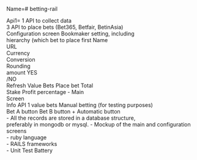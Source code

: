 Name=# betting-rail

<div>Api1= 1 API to collect data 
<div>3 API to place bets
 (Bet365, Betfair, BetinAsia) 
<div> Configuration screen Bookmaker setting, 
including<div> hierarchy (which bet to place first
 Name<div> 
URL<div>
 Currency<div>
 Conversion<div>
 Rounding<div> amount 
YES<div>/NO 
<div> Refresh Value Bets Place bet 
Total<div> Stake Profit percentage - 
Main<div> Screen 
<div> Info API 1 value bets  Manual betting (for testing purposes)
<div> Bet A button Bet B button + Automatic button 
<div>- All the records are stored in a database structure,
<div> preferably in mongodb or mysql. - Mockup of the main and configuration screens
<div> - ruby language 
<div>- RAILS frameworks
<div> - Unit Test Battery
